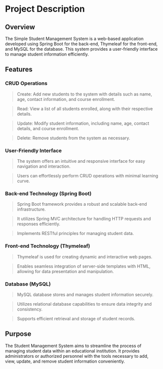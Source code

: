 # Project Description

## Overview
The Simple Student Management System is a web-based application developed using Spring Boot for the back-end, Thymeleaf for the front-end, and MySQL for the database. This system provides a user-friendly interface to manage student information efficiently.

## Features
### CRUD Operations
> Create: Add new students to the system with details such as name, age, contact information, and course enrollment.

> Read: View a list of all students enrolled, along with their respective details.

> Update: Modify student information, including name, age, contact details, and course enrollment.

> Delete: Remove students from the system as necessary.

### User-Friendly Interface
> The system offers an intuitive and responsive interface for easy navigation and interaction.

> Users can effortlessly perform CRUD operations with minimal learning curve.

### Back-end Technology (Spring Boot)
> Spring Boot framework provides a robust and scalable back-end infrastructure.

> It utilizes Spring MVC architecture for handling HTTP requests and responses efficiently.

> Implements RESTful principles for managing student data.

### Front-end Technology (Thymeleaf)
> Thymeleaf is used for creating dynamic and interactive web pages.

> Enables seamless integration of server-side templates with HTML, allowing for data presentation and manipulation.

### Database (MySQL)
> MySQL database stores and manages student information securely.

> Utilizes relational database capabilities to ensure data integrity and consistency.

> Supports efficient retrieval and storage of student records.

## Purpose
The Student Management System aims to streamline the process of managing student data within an educational institution. It provides administrators or authorized personnel with the tools necessary to add, view, update, and remove student information conveniently.


